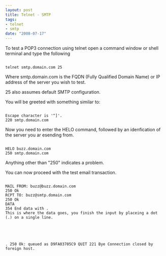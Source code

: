 ```yaml
--- 
layout: post
title: Telnet - SMTP
tags: 
- telnet
- smtp
date: "2008-07-17"
---
```

To test a POP3 connection using telnet open a command window or shell terminal and type the following

<code>
telnet smtp.domain.com 25
</code>

Where smtp.domain.com is the FQDN (Fully Qualified Domain Name) or IP address of the server you wish to test.

25 also assumes default SMTP configuration.

You will be greeted with something similar to:

<code>
Escape character is '^]'.
220 smtp.domain.com
</code>

Now you need to enter the HELO command, followed by an idenfication of the server you ar esending from.

<code>
HELO buzz.domain.com
250 smtp.domain.com
</code>

Anything other than "250" indicates a problem.

You can now proceed with the test email transaction.

<code>
MAIL FROM: buzz@buzz.domain.com
250 Ok
RCPT TO: buzz@smtp.domain.com
250 Ok
DATA
354 End data with <CR><LF>.<CR><LF>
This is where the data goes, you finish the input by placeing a dot (.) on a single line.


.
250 Ok: queued as D9FA03705C9
QUIT
221 Bye
Connection closed by foreign host.
</code>
